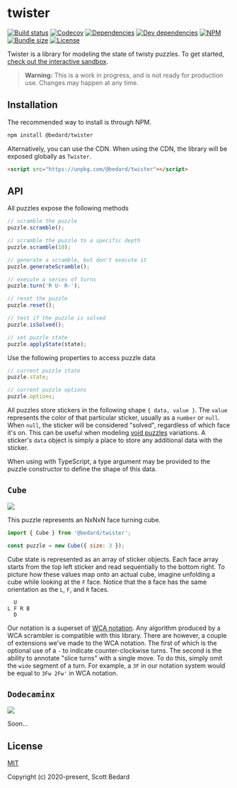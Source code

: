 # twister

[![Build status](https://img.shields.io/github/workflow/status/scottbedard/twister/Test)](https://github.com/scottbedard/twister/actions)
[![Codecov](https://img.shields.io/codecov/c/github/scottbedard/twister)](https://codecov.io/gh/scottbedard/twister)
[![Dependencies](https://img.shields.io/david/scottbedard/twister)](https://david-dm.org/scottbedard/twister)
[![Dev dependencies](https://img.shields.io/david/dev/scottbedard/twister)](https://david-dm.org/scottbedard/twister?type=dev)
[![NPM](https://img.shields.io/npm/v/@bedard/twister)](https://www.npmjs.com/package/@bedard/twister)
[![Bundle size](https://img.shields.io/bundlephobia/minzip/@bedard/twister?label=gzipped)](https://bundlephobia.com/result?p=@bedard/twister)
[![License](https://img.shields.io/github/license/scottbedard/twister?color=blue)](https://github.com/scottbedard/twister/blob/master/LICENSE)

Twister is a library for modeling the state of twisty puzzles. To get started, [check out the interactive sandbox](https://scottbedard-twister.netlify.app/).

> **Warning:** This is a work in progress, and is not ready for production use. Changes may happen at any time.

## Installation

The recommended way to install is through NPM.

```bash
npm install @bedard/twister
```

Alternatively, you can use the CDN. When using the CDN, the library will be exposed globally as `Twister`.

```html
<script src="https://unpkg.com/@bedard/twister"></script>
```

## API

All puzzles expose the following methods

```js
// scramble the puzzle
puzzle.scramble();

// scramble the puzzle to a specific depth
puzzle.scramble(10);

// generate a scramble, but don't execute it
puzzle.generateScramble();

// execute a series of turns
puzzle.turn('R U- R-');

// reset the puzzle
puzzle.reset();

// test if the puzzle is solved
puzzle.isSolved();

// set puzzle state
puzzle.applyState(state);
```

Use the following properties to access puzzle data

```js
// current puzzle state
puzzle.state;

// current puzzle options
puzzle.options;
```

All puzzles store stickers in the following shape `{ data, value }`. The `value` represents the color of that particular sticker, usually as a `number` or `null`. When `null`, the sticker will be considered "solved", regardless of which face it's on. This can be useful when modeling [void puzzles](https://en.wikipedia.org/wiki/Void_Cube) variations. A sticker's `data` object is simply a place to store any additional data with the sticker.

When using with TypeScript, a type argument may be provided to the puzzle constructor to define the shape of this data.

## `Cube`

<img src="https://user-images.githubusercontent.com/7980426/76586921-8a3c3280-649f-11ea-9d9c-31b7a3080e60.png">

This puzzle represents an NxNxN face turning cube.

```js
import { Cube } from '@bedard/twister';

const puzzle = new Cube({ size: 3 });
```

Cube state is represented as an array of sticker objects. Each face array starts from the top left sticker and read sequentially to the bottom right. To picture how these values map onto an actual cube, imagine unfolding a cube while looking at the `F` face. Notice that the `B` face has the same orientation as the `L`, `F`, and `R` faces.

```
  U
L F R B
  D
```

Our notation is a superset of [WCA notation](https://www.worldcubeassociation.org/regulations/#12a). Any algorithm produced by a WCA scrambler is compatible with this library. There are however, a couple of extensions we've made to the WCA notation. The first of which is the optional use of a `-` to indicate counter-clockwise turns. The second is the ability to annotate "slice turns" with a single move. To do this, simply omit the `wide` segment of a turn. For example, a `3F` in our notation system would be equal to `3Fw 2Fw'` in WCA notation.

## `Dodecaminx`

<img src="https://user-images.githubusercontent.com/7980426/76587868-86f67600-64a2-11ea-80f3-74dd928909c6.png">

Soon...

## License

[MIT](https://github.com/scottbedard/twister/blob/master/LICENSE)

Copyright (c) 2020-present, Scott Bedard
